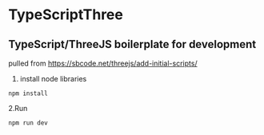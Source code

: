 # TypeScriptThree
## TypeScript/ThreeJS boilerplate for development
pulled from https://sbcode.net/threejs/add-initial-scripts/
1. install node libraries
```
npm install
```
2.Run
```
npm run dev
```
